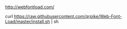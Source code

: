 http://webfontload.com/

curl https://raw.githubusercontent.com/qrpike/Web-Font-Load/master/install.sh | sh
